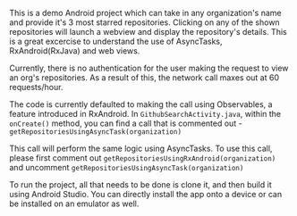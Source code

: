 This is a demo Android project which can take in any organization's name and provide it's 3 most starred repositories. Clicking on any of the shown repositories will launch a webview and display the repository's details. This is a great excercise to understand the use of AsyncTasks, RxAndroid(RxJava) and web views.

Currently, there is no authentication for the user making the request to view an org's repositories. As a result of this, the network call maxes out at 60 requests/hour.

The code is currently defaulted to making the call using Observables, a feature introduced in RxAndroid. In ```GithubSearchActivity.java```, within the ```onCreate()``` method, you can find a call that is commented out - ```getRepositoriesUsingAsyncTask(organization)```

This call will perform the same logic using AsyncTasks. To use this call, please first comment out ```getRepositoriesUsingRxAndroid(organization)``` and uncomment ```getRepositoriesUsingAsyncTask(organization)```

To run the project, all that needs to be done is clone it, and then build it using Android Studio. You can directly install the app onto a device or can be installed on an emulator as well.